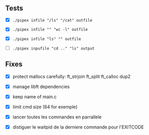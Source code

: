 ## Tests

- [x] `./pipex infile "/ls" "/cat" outfile`

- [x] `./pipex infile "" "wc -l" outfile `

- [x] `./pipex infile "ls" "" outfile`

- [ ] `./pipex inpufile "cd .." "ls" output `

## Fixes

- [x] protect mallocs carefully: ft_strjoin ft_split ft_calloc dup2

- [x] manage libft dependencies

- [x] keep name of main.c

- [x] limit cmd size (64 for exemple)

- [x] lancer toutes les commandes en parrallele

- [x] distiguer le waitpid de la derniere commande pour l'EXITCODE

